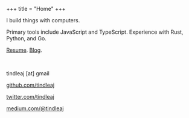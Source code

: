 +++
title = "Home"
+++

I build things with computers.

Primary tools include JavaScript and TypeScript. Experience with Rust, Python, and Go.

[Resume](./resume.pdf). [Blog](./blog).

<p>&nbsp;</p>

tindleaj [at] gmail

[github.com/tindleaj](https://github.com/tindleaj)

[twitter.com/tindleaj](https://twitter.com/tindleaj)

[medium.com/@tindleaj](https://medium.com/@tindleaj)

